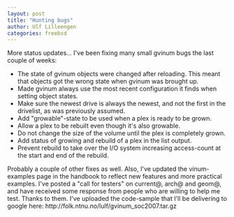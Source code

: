 ```yaml
---
layout: post
title: "Hunting bugs"
author: Ulf Lilleengen
categories: freebsd
---
```

More status updates... I've been fixing many small gvinum bugs the last couple of weeks:
<ul>
	<li>The state of gvinum objects were changed after reloading. This meant that objects got the wrong state when gvinum was brought up.</li>
	<li>Made gvinum always use the most recent configuration it finds when setting object states.</li>
	<li>Make sure the newest drive is always the newest, and not the first in the drivelist, as was previously assumed.</li>
	<li>Add "growable"-state to be used when a plex is ready to be grown.</li>
	<li>Allow a plex to be rebuilt even though it's also growable.</li>
	<li>Do not change the size of the volume until the plex is completely grown.</li>
	<li>Add status of growing and rebuild of a plex in the list output.</li>
	<li>Prevent rebuild to take over the I/O system increasing access-count at the start and end of the rebuild.</li>
</ul>
Probably a couple of other fixes as well. Also, I've updated the vinum-examples page in the handbook to reflect new features and more practical examples. I've posted a "call for testers" on current@, arch@ and geom@, and have received some response from people who are willing to help me test. Thanks to them. I've uploaded the code-sample that I'll be delivering to google here: http://folk.ntnu.no/lulf/gvinum_soc2007.tar.gz
